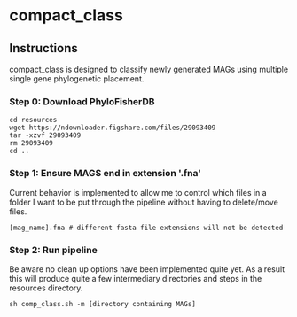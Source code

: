 # compact_class

## Instructions

compact_class is designed to classify newly generated MAGs using multiple single gene phylogenetic placement. 

### Step 0: Download PhyloFisherDB

```
cd resources
wget https://ndownloader.figshare.com/files/29093409
tar -xzvf 29093409
rm 29093409
cd ..
```

### Step 1: Ensure MAGS end in extension '.fna'

Current behavior is implemented to allow me to control which files in a folder I want to be put through the pipeline without having to delete/move files. 

```
[mag_name].fna # different fasta file extensions will not be detected 
```

### Step 2: Run pipeline

Be aware no clean up options have been implemented quite yet. As a result this will produce quite a few intermediary directories and steps in the resources directory.

```
sh comp_class.sh -m [directory containing MAGs]
```
